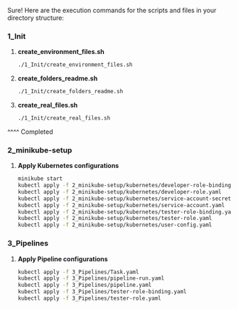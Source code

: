 Sure! Here are the execution commands for the scripts and files in your directory structure:

### 1_Init
1. **create_environment_files.sh**
   ```bash
   ./1_Init/create_environment_files.sh
   ```
2. **create_folders_readme.sh**
   ```bash
   ./1_Init/create_folders_readme.sh
   ```
3. **create_real_files.sh**
   ```bash
   ./1_Init/create_real_files.sh
   ```
^^^^ Completed 
### 2_minikube-setup
1. **Apply Kubernetes configurations**
   ```bash
   minikube start
   kubectl apply -f 2_minikube-setup/kubernetes/developer-role-binding.yaml
   kubectl apply -f 2_minikube-setup/kubernetes/developer-role.yaml
   kubectl apply -f 2_minikube-setup/kubernetes/service-account-secret.yaml
   kubectl apply -f 2_minikube-setup/kubernetes/service-account.yaml
   kubectl apply -f 2_minikube-setup/kubernetes/tester-role-binding.yaml
   kubectl apply -f 2_minikube-setup/kubernetes/tester-role.yaml
   kubectl apply -f 2_minikube-setup/kubernetes/user-config.yaml
   ```

### 3_Pipelines
1. **Apply Pipeline configurations**
   ```bash
   kubectl apply -f 3_Pipelines/Task.yaml
   kubectl apply -f 3_Pipelines/pipeline-run.yaml
   kubectl apply -f 3_Pipelines/pipeline.yaml
   kubectl apply -f 3_Pipelines/tester-role-binding.yaml
   kubectl apply -f 3_Pipelines/tester-role.yaml
   ```
